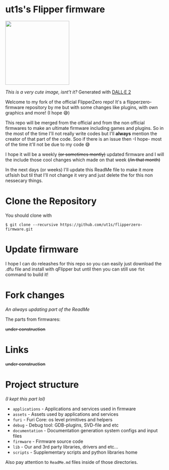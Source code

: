 # ut1s's Flipper firmware

<img src="https://user-images.githubusercontent.com/110339660/187163324-7ad7edc7-107e-424d-9450-58408a90e4ee.png" width="200" />

*This is a very cute image, isnt't it?* Generated with [DALL·E 2](https://openai.com/dall-e-2/)


Welcome to my fork of the official FlipperZero repo!
It's a flipperzero-firmware repository by me but with some changes like plugins, with own graphics and more! (I hope :sweat_smile:)

This repo will be merged from the official and from the non official firmwares to make an ultimate firmware including games and plugins.
So in the most of the time I'll not really write codes but I'll **always** mention the creator of that part of the code. Soo if there is an issue then -I hope- most of the time it'll not be due to my code :sweat_smile:

I hope it will be a weekly ~~(or sometimes montly)~~ updated firmware and I will the include those cool changes which made on that week ~~(/in that month)~~

In the next days (or weeks) I'll update this ReadMe file to make it more ut1sish but til that I'll not change it very and just delete the for this non nessecary things.

# Clone the Repository

You should clone with 
```shell
$ git clone --recursive https://github.com/ut1s/flipperzero-firmware.git
```

# Update firmware

I hope I can do releashes for this repo so you can easily just download the .dfu file and install with qFlipper but until then you can still use `fbt` command to build it!

# Fork changes
*An always updating part of the ReadMe*

The parts from firmwares:

~~under construction~~
<!---
##BadUSB thing
A great user [dummy-decoy](https://github.com/dummy-decoy) made a program for PC and for Flipper so you can easily add any kind of keyboard layouts by copying the dummy-decoy's program created .kl files to the SD card and then just simply select it. Due to this `DUCKY_LANG` is not aviable for the scripts. (Just simply delete it form the first line :sweat_smile:) His repo for this is there: [the best way for this](https://github.com/dummy-decoy/flipperzero_badusb_kl)
This part is from the [__UNLEASHED__ firmware](https://github.com/Eng1n33r/flipperzero-firmware/tree/dev/applications/bad_usb)
--->

# Links

~~under construction~~

# Project structure
*(I kept this part lol)*

- `applications`    - Applications and services used in firmware
- `assets`          - Assets used by applications and services
- `furi`            - Furi Core: os level primitives and helpers
- `debug`           - Debug tool: GDB-plugins, SVD-file and etc
- `documentation`   - Documentation generation system configs and input files
- `firmware`        - Firmware source code
- `lib`             - Our and 3rd party libraries, drivers and etc...
- `scripts`         - Supplementary scripts and python libraries home

Also pay attention to `ReadMe.md` files inside of those directories.

